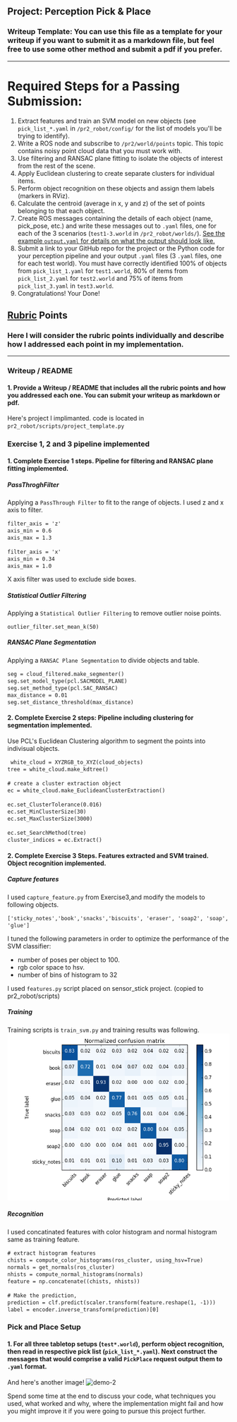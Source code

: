 ## Project: Perception Pick & Place
### Writeup Template: You can use this file as a template for your writeup if you want to submit it as a markdown file, but feel free to use some other method and submit a pdf if you prefer.

---


# Required Steps for a Passing Submission:
1. Extract features and train an SVM model on new objects (see `pick_list_*.yaml` in `/pr2_robot/config/` for the list of models you'll be trying to identify). 
2. Write a ROS node and subscribe to `/pr2/world/points` topic. This topic contains noisy point cloud data that you must work with.
3. Use filtering and RANSAC plane fitting to isolate the objects of interest from the rest of the scene.
4. Apply Euclidean clustering to create separate clusters for individual items.
5. Perform object recognition on these objects and assign them labels (markers in RViz).
6. Calculate the centroid (average in x, y and z) of the set of points belonging to that each object.
7. Create ROS messages containing the details of each object (name, pick_pose, etc.) and write these messages out to `.yaml` files, one for each of the 3 scenarios (`test1-3.world` in `/pr2_robot/worlds/`).  [See the example `output.yaml` for details on what the output should look like.](https://github.com/udacity/RoboND-Perception-Project/blob/master/pr2_robot/config/output.yaml)  
8. Submit a link to your GitHub repo for the project or the Python code for your perception pipeline and your output `.yaml` files (3 `.yaml` files, one for each test world).  You must have correctly identified 100% of objects from `pick_list_1.yaml` for `test1.world`, 80% of items from `pick_list_2.yaml` for `test2.world` and 75% of items from `pick_list_3.yaml` in `test3.world`.
9. Congratulations!  Your Done!

## [Rubric](https://review.udacity.com/#!/rubrics/1067/view) Points
### Here I will consider the rubric points individually and describe how I addressed each point in my implementation.  

---
### Writeup / README

#### 1. Provide a Writeup / README that includes all the rubric points and how you addressed each one.  You can submit your writeup as markdown or pdf.  

Here's project I implimanted. code is located in `pr2_robot/scripts/project_template.py`

### Exercise 1, 2 and 3 pipeline implemented
#### 1. Complete Exercise 1 steps. Pipeline for filtering and RANSAC plane fitting implemented.

##### PassThroghFilter
Applying a `PassThrough Filter` to fit to the range of objects.
I used z and x axis to filter.
```
filter_axis = 'z'
axis_min = 0.6
axis_max = 1.3

filter_axis = 'x'
axis_min = 0.34
axis_max = 1.0
```
X axis filter was used to exclude side boxes.

##### Statistical Outlier Filtering
Applying a `Statistical Outlier Filtering` to remove outlier noise points.
```
outlier_filter.set_mean_k(50)
```

##### RANSAC Plane Segmentation
Applying a `RANSAC Plane Segmentation` to divide objects and table.
```
seg = cloud_filtered.make_segmenter()
seg.set_model_type(pcl.SACMODEL_PLANE)
seg.set_method_type(pcl.SAC_RANSAC)
max_distance = 0.01
seg.set_distance_threshold(max_distance)
```

#### 2. Complete Exercise 2 steps: Pipeline including clustering for segmentation implemented.  

Use PCL's Euclidean Clustering algorithm to segment the points into indivisual objects.
```
 white_cloud = XYZRGB_to_XYZ(cloud_objects)
tree = white_cloud.make_kdtree()

# create a cluster extraction object
ec = white_cloud.make_EuclideanClusterExtraction()

ec.set_ClusterTolerance(0.016)
ec.set_MinClusterSize(30)
ec.set_MaxClusterSize(3000)

ec.set_SearchMethod(tree)
cluster_indices = ec.Extract()
```

#### 2. Complete Exercise 3 Steps.  Features extracted and SVM trained.  Object recognition implemented.

##### Capture features
I used `capture_feature.py` from Exercise3,and modify the models to following objects.

```
['sticky_notes','book','snacks','biscuits', 'eraser', 'soap2', 'soap', 'glue']
```
I tuned the following parameters in order to optimize the performance of the SVM classifier:
* number of poses per object to 100.
* rgb color space to hsv.
* number of bins of histogram to 32

I used `features.py` script placed on sensor_stick project.
(copied to pr2_robot/scripts) 

##### Training
Training scripts is `train_svm.py` and training results was following.
![confusion-matrix](./misc/confusion_matrix.png)

##### Recognition
I used concatinated features with color histogram and normal histogram same as training feature.
```
# extract histogram features
chists = compute_color_histograms(ros_cluster, using_hsv=True)
normals = get_normals(ros_cluster)
nhists = compute_normal_histograms(normals)
feature = np.concatenate((chists, nhists))

# Make the prediction,
prediction = clf.predict(scaler.transform(feature.reshape(1, -1)))
label = encoder.inverse_transform(prediction)[0]
```

### Pick and Place Setup

#### 1. For all three tabletop setups (`test*.world`), perform object recognition, then read in respective pick list (`pick_list_*.yaml`). Next construct the messages that would comprise a valid `PickPlace` request output them to `.yaml` format.

And here's another image! 
![demo-2](https://user-images.githubusercontent.com/20687560/28748286-9f65680e-7468-11e7-83dc-f1a32380b89c.png)

Spend some time at the end to discuss your code, what techniques you used, what worked and why, where the implementation might fail and how you might improve it if you were going to pursue this project further.  



